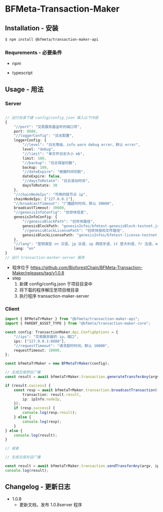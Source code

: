 # BFMeta-Transaction-Maker

## Installation - 安装

`$ npm install @bfmeta/transaction-maker-api`

### Requrements - 必要条件

-   npm

-   typescript

<!-- ## Docs & Community - 文档 & 社区 -->

<!-- 这里写我们的社区及文档的地址 -->

## Usage - 用法

### Server

```ts

// 运行目录下建 config/config.json 填入以下内容
{
    "//port": "交易服务器监听的端口号",
    port: 8888,
    "//loggerConfig": "日志配置",
    loggerConfig: {
        "//level": "日志等级，info warn debug error，默认 error",
        level: "debug",
        "//limit": "单文件日志大小 mb",
        limit: 100,
        "//backup": "日志保留份数",
        backup: 100,
        "//dateExpire": "根据时间切割",
        dateExpire: false,
        "//daysToRotate": "日志滚动时间",
        daysToRotate: 30
    },
    "//chainNodeIps": "可用的链节点 ip",
    chainNodeIps: ["127.0.0.1"],
    "//broadcastTimeout": "广播超时时间，默认 30000",
    broadcastTimeout: 30000,
    "//genesisInfoConfig": "创世块信息",
    genesisInfoConfig: {
        "//genesisBlockPath": "创世块路径",
        genesisBlockPath: "genesisInfos/bfmtest-genesisBlock-testnet.json",
        "//genesisBlockLicensePath": "创世块授权文件路径",
        genesisBlockLicensePath: "genesisInfos/bfmtest-license-testnet.json"
    },
    "//lang": "密钥类型 cn 汉语、jp 日语、sp 西班牙语、it 意大利语、fr 法语、en 英语",
    lang: "en"
}
// 运行 transaction-marker-server 服务

```

-   程序位于 https://github.com/BioforestChain/BFMeta-Transaction-Maker/releases/tag/v1.0.8
-   step
    1. 新建 config/config.json 于项目目录中
    2. 将下载的程序解压至项目根目录
    3. 执行程序 transaction-maker-server

### Client

```ts
import { BFMetaTrMaker } from "@bfmeta/transaction-maker-api";
import { PARENT_ASSET_TYPE } from "@bfmeta/transaction-maker-core";

const config: TransactionMaker.Api.ConfigOptions = {
    "//ips": "交易服务器的 ip，端口",
    ips: ["127.0.0.1:8888"],
    "//requestTimeout": "请求超时时间，默认 10000",
    requestTimeout: 10000,
};

const bfmetaTrMaker = new BFMetaTrMaker(config);

// 生成交易然后广播
const result = await bfmetaTrMaker.transaction.generateTransferAny(argv, ipInfo.ip);

if (result.success) {
    const resp = await bfmetaTrMaker.transaction.broadcastTransaction({
        transaction: result.result,
        ip: ipInfo.nodeIp,
    });
    if (resp.success) {
        console.log(resp.result);
    } else {
        console.log(resp);
    }
} else {
    console.log(result);
}

// 或者

// 生成交易并且广播

const result = await bfmetaTrMaker.transaction.sendTransferAny(argv, ipInfo);
console.log(result);
```

## Changelog - 更新日志

-   1.0.8
    -   更新文档，发布 1.0.8server 程序
